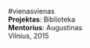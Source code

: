 #vienasvienas <br/>
**Projektas**: Biblioteka <br/>
**Mentorius**: Augustinas <br/>
Vilnius, 2015  <br />
